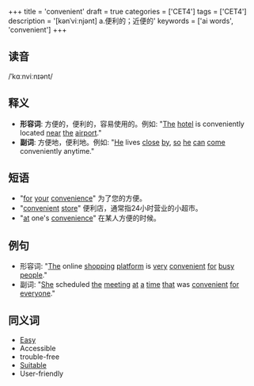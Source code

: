 +++
title = 'convenient'
draft = true
categories = ['CET4']
tags = ['CET4']
description = '[kənˈviːnjənt] a.便利的；近便的'
keywords = ['ai words', 'convenient']
+++

## 读音
/ˈkɑːnviːnɪənt/

## 释义
- **形容词**: 方便的，便利的，容易使用的。例如: "[The](/post/the/) [hotel](/post/hotel/) is conveniently located [near](/post/near/) [the](/post/the/) [airport](/post/airport/)."
- **副词**: 方便地，便利地。例如: "[He](/post/he/) lives [close](/post/close/) [by](/post/by/), [so](/post/so/) [he](/post/he/) [can](/post/can/) [come](/post/come/) conveniently anytime."

## 短语
- "[for](/post/for/) [your](/post/your/) [convenience](/post/convenience/)" 为了您的方便。
- "[convenient](/post/convenient/) [store](/post/store/)" 便利店，通常指24小时营业的小超市。
- "[at](/post/at/) one's [convenience](/post/convenience/)" 在某人方便的时候。

## 例句
- 形容词: "[The](/post/the/) online [shopping](/post/shopping/) [platform](/post/platform/) is [very](/post/very/) [convenient](/post/convenient/) [for](/post/for/) [busy](/post/busy/) [people](/post/people/)."
- 副词: "[She](/post/she/) scheduled [the](/post/the/) [meeting](/post/meeting/) [at](/post/at/) [a](/post/a/) [time](/post/time/) [that](/post/that/) was [convenient](/post/convenient/) [for](/post/for/) [everyone](/post/everyone/)."

## 同义词
- [Easy](/post/easy/)
- Accessible
- trouble-free
- [Suitable](/post/suitable/)
- User-friendly

